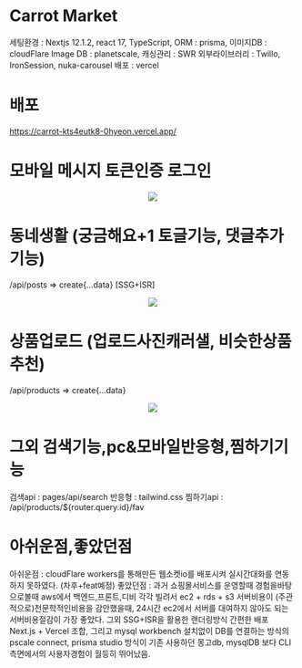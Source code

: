 # Carrot Market

세팅환경 : Nextjs 12.1.2, react 17, TypeScript, 
ORM : prisma, 
이미지DB : cloudFlare Image
DB : planetscale, 
캐싱관리 : SWR
외부라이브러리 : Twillo, IronSession, nuka-carousel
배포 : vercel
# 배포
https://carrot-kts4eutk8-0hyeon.vercel.app/

# 모바일 메시지 토큰인증 로그인

<p align="center">
<img src="https://user-images.githubusercontent.com/65083089/205952139-1a8cfdca-3a06-4177-b9e6-303c896dda05.gif">
</p>

# 동네생활 (궁금해요+1 토글기능, 댓글추가기능)
/api/posts => create{...data} [SSG+ISR]
<p align="center">
<img src="https://user-images.githubusercontent.com/65083089/205952193-fc2e7f2c-b97a-44c8-a73f-4c38e1fc982a.gif">
</p>

# 상품업로드 (업로드사진캐러샐, 비슷한상품추천)
/api/products => create{...data}
<p align="center">
<img src="https://user-images.githubusercontent.com/65083089/205952212-8a623f6e-2876-454c-a31a-dabfffd2a532.gif">
</p>

# 그외 검색기능,pc&모바일반응형,찜하기기능
검색api : pages/api/search
반응형 : tailwind.css
찜하기api : /api/products/${router.query.id}/fav

# 아쉬운점,좋았던점
아쉬운점 : cloudFlare workers를 통해만든 웹소켓io를 배포시켜 실시간대화를 연동하지 못하였다. (차후+feat예정)
좋았던점 : 과거 쇼핑몰서비스를 운영할때 경험을바탕으로볼때  aws에서 백엔드,프론트,디비 각각 빌려서 ec2 + rds + s3 서버비용이 (주관적으로)천문학적인비용을 감안했을때, 24시간 ec2에서 서버를 대여하지 않아도 되는 서버비용절감이 가장 좋았다. 
그외 SSG+ISR을 활용한 랜더링방식 간편한 배포 Next.js + Vercel 조합, 그리고 mysql workbench 설치없이 DB를 연결하는 방식의 pscale connect, prisma studio 방식이 기존 사용하던 몽고db, mysqlDB 보다 CLI측면에서의 사용자경험이 월등히 뛰어났음.
